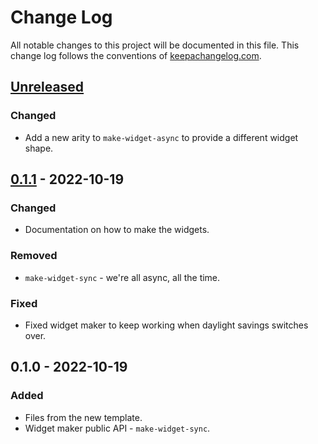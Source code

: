 # Change Log
All notable changes to this project will be documented in this file. This change log follows the conventions of [keepachangelog.com](http://keepachangelog.com/).

## [Unreleased]
### Changed
- Add a new arity to `make-widget-async` to provide a different widget shape.

## [0.1.1] - 2022-10-19
### Changed
- Documentation on how to make the widgets.

### Removed
- `make-widget-sync` - we're all async, all the time.

### Fixed
- Fixed widget maker to keep working when daylight savings switches over.

## 0.1.0 - 2022-10-19
### Added
- Files from the new template.
- Widget maker public API - `make-widget-sync`.

[Unreleased]: https://sourcehost.site/your-name/clojure-helloworld/compare/0.1.1...HEAD
[0.1.1]: https://sourcehost.site/your-name/clojure-helloworld/compare/0.1.0...0.1.1
